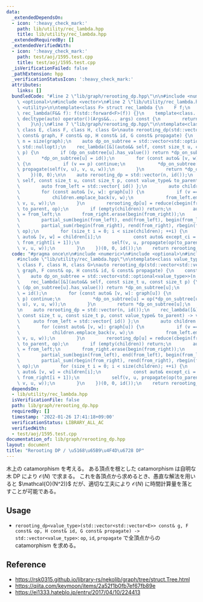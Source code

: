 ```yaml
---
data:
  _extendedDependsOn:
  - icon: ':heavy_check_mark:'
    path: lib/utility/rec_lambda.hpp
    title: lib/utility/rec_lambda.hpp
  _extendedRequiredBy: []
  _extendedVerifiedWith:
  - icon: ':heavy_check_mark:'
    path: test/aoj/1595.test.cpp
    title: test/aoj/1595.test.cpp
  _isVerificationFailed: false
  _pathExtension: hpp
  _verificationStatusIcon: ':heavy_check_mark:'
  attributes:
    links: []
  bundledCode: "#line 2 \"lib/graph/rerooting_dp.hpp\"\n\n#include <numeric>\n#include\
    \ <optional>\n#include <vector>\n#line 2 \"lib/utility/rec_lambda.hpp\"\n\n#include\
    \ <utility>\n\ntemplate<class F> struct rec_lambda {\n    F f;\n    explicit constexpr\
    \ rec_lambda(F&& f): f(std::forward<F>(f)) {}\n    template<class... Args> constexpr\
    \ decltype(auto) operator()(Args&&... args) const {\n        return f(*this, std::forward<Args>(args)...);\n\
    \    }\n};\n#line 7 \"lib/graph/rerooting_dp.hpp\"\n\ntemplate<class value_type,\
    \ class E, class F, class H, class G>\nauto rerooting_dp(std::vector<std::vector<E>>\
    \ const& graph, F const& op, H const& id, G const& propagate) {\n    const auto\
    \ n = size(graph);\n    auto dp_on_subtree = std::vector<std::optional<value_type>>(n,\
    \ std::nullopt);\n    rec_lambda([&](auto&& self, const size_t u, const size_t\
    \ p) {\n        if (dp_on_subtree[u].has_value()) return *dp_on_subtree[u];\n\
    \        *dp_on_subtree[u] = id();\n        for (const auto& [v, w]: graph[u])\
    \ {\n            if (v == p) continue;\n            *dp_on_subtree[u] = op(*dp_on_subtree[u],\
    \ propagate(self(v, u), v, u, w));\n        }\n        return *dp_on_subtree[u];\n\
    \    })(0, 0);\n\n    auto rerooting_dp = std::vector(n, id());\n    rec_lambda([&](auto&&\
    \ self, const size_t u, const size_t p, const value_type& to_parent) -> void {\n\
    \        auto from_left = std::vector{ id() };\n        auto children = std::vector<E>{};\n\
    \        for (const auto& [v, w]: graph[u]) {\n            if (v == p) continue;\n\
    \            children.emplace_back(v, w);\n            from_left.emplace_back(propagate(*dp_on_subtree[v],\
    \ v, u, w));\n        }\n        rerooting_dp[u] = reduce(cbegin(from_left), cend(from_left),\
    \ to_parent, op);\n        if (empty(children)) return;\n        auto from_right\
    \ = from_left;\n        from_right.erase(begin(from_right));\n        from_right.emplace_back(id());\n\
    \        partial_sum(begin(from_left), end(from_left), begin(from_left), op);\n\
    \        partial_sum(rbegin(from_right), rend(from_right), rbegin(from_right),\
    \ op);\n        for (size_t i = 0; i < size(children); ++i) {\n            const\
    \ auto& [v, w] = children[i];\n            const auto& except_ci = op(from_left[i],\
    \ from_right[i + 1]);\n            self(v, u, propagate(op(to_parent, except_ci),\
    \ v, u, w));\n        }\n    })(0, 0, id());\n    return rerooting_dp;\n}\n"
  code: "#pragma once\n\n#include <numeric>\n#include <optional>\n#include <vector>\n\
    #include \"lib/utility/rec_lambda.hpp\"\n\ntemplate<class value_type, class E,\
    \ class F, class H, class G>\nauto rerooting_dp(std::vector<std::vector<E>> const&\
    \ graph, F const& op, H const& id, G const& propagate) {\n    const auto n = size(graph);\n\
    \    auto dp_on_subtree = std::vector<std::optional<value_type>>(n, std::nullopt);\n\
    \    rec_lambda([&](auto&& self, const size_t u, const size_t p) {\n        if\
    \ (dp_on_subtree[u].has_value()) return *dp_on_subtree[u];\n        *dp_on_subtree[u]\
    \ = id();\n        for (const auto& [v, w]: graph[u]) {\n            if (v ==\
    \ p) continue;\n            *dp_on_subtree[u] = op(*dp_on_subtree[u], propagate(self(v,\
    \ u), v, u, w));\n        }\n        return *dp_on_subtree[u];\n    })(0, 0);\n\
    \n    auto rerooting_dp = std::vector(n, id());\n    rec_lambda([&](auto&& self,\
    \ const size_t u, const size_t p, const value_type& to_parent) -> void {\n   \
    \     auto from_left = std::vector{ id() };\n        auto children = std::vector<E>{};\n\
    \        for (const auto& [v, w]: graph[u]) {\n            if (v == p) continue;\n\
    \            children.emplace_back(v, w);\n            from_left.emplace_back(propagate(*dp_on_subtree[v],\
    \ v, u, w));\n        }\n        rerooting_dp[u] = reduce(cbegin(from_left), cend(from_left),\
    \ to_parent, op);\n        if (empty(children)) return;\n        auto from_right\
    \ = from_left;\n        from_right.erase(begin(from_right));\n        from_right.emplace_back(id());\n\
    \        partial_sum(begin(from_left), end(from_left), begin(from_left), op);\n\
    \        partial_sum(rbegin(from_right), rend(from_right), rbegin(from_right),\
    \ op);\n        for (size_t i = 0; i < size(children); ++i) {\n            const\
    \ auto& [v, w] = children[i];\n            const auto& except_ci = op(from_left[i],\
    \ from_right[i + 1]);\n            self(v, u, propagate(op(to_parent, except_ci),\
    \ v, u, w));\n        }\n    })(0, 0, id());\n    return rerooting_dp;\n}\n"
  dependsOn:
  - lib/utility/rec_lambda.hpp
  isVerificationFile: false
  path: lib/graph/rerooting_dp.hpp
  requiredBy: []
  timestamp: '2022-01-26 17:41:18+09:00'
  verificationStatus: LIBRARY_ALL_AC
  verifiedWith:
  - test/aoj/1595.test.cpp
documentation_of: lib/graph/rerooting_dp.hpp
layout: document
title: "Rerooting DP / \u5168\u65B9\u4F4D\u6728 DP"
---
```


木上の catamorphism を考える。
ある頂点を根とした catamorphism は自明な木 DP により $\mathcal{O}(N)$ で求まる。 これを各頂点から求めるとき、愚直な解法を用いると $\mathcal{O}(N^2)}$ だが、適切な工夫により $\mathcal{O}(N)$ に時間計算量を落とすことが可能である。

## Usage
- `rerooting_dp<value_type>(std::vector<std::vector<E>> const& g, F const& op, H const& id, G const& propagate) -> std::vector<value_type>`: `op`, `id`, `propagate` で全頂点からの catamorphism を求める。

## Reference
- https://rsk0315.github.io/library-rs/nekolib/graph/tree/struct.Tree.html
- https://qiita.com/keymoon/items/2a52f1b0fb7ef67fb89e
- https://ei1333.hateblo.jp/entry/2017/04/10/224413

